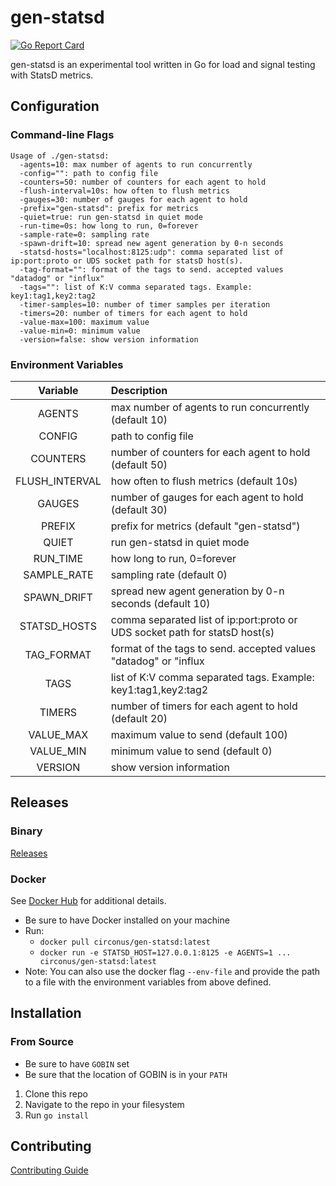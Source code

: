 # gen-statsd

[![Go Report Card](https://goreportcard.com/badge/github.com/circonus-labs/gen-statsd)](https://goreportcard.com/report/github.com/circonus-labs/gen-statsd)

gen-statsd is an experimental tool written in Go for load and signal testing with StatsD metrics.

## Configuration

### Command-line Flags

```
Usage of ./gen-statsd:
  -agents=10: max number of agents to run concurrently
  -config="": path to config file
  -counters=50: number of counters for each agent to hold
  -flush-interval=10s: how often to flush metrics
  -gauges=30: number of gauges for each agent to hold
  -prefix="gen-statsd": prefix for metrics
  -quiet=true: run gen-statsd in quiet mode
  -run-time=0s: how long to run, 0=forever
  -sample-rate=0: sampling rate
  -spawn-drift=10: spread new agent generation by 0-n seconds
  -statsd-hosts="localhost:8125:udp": comma separated list of ip:port:proto or UDS socket path for statsD host(s).
  -tag-format="": format of the tags to send. accepted values "datadog" or "influx"
  -tags="": list of K:V comma separated tags. Example: key1:tag1,key2:tag2
  -timer-samples=10: number of timer samples per iteration
  -timers=20: number of timers for each agent to hold
  -value-max=100: maximum value
  -value-min=0: minimum value
  -version=false: show version information
```

### Environment Variables

  | Variable      |                       Description                                          |
  |:-------------:|:---------------------------------------------------------------------------|
  |AGENTS         |max number of agents to run concurrently (default 10)                       |
  |CONFIG         |path to config file                                                         |
  |COUNTERS       |number of counters for each agent to hold (default 50)                      |
  |FLUSH_INTERVAL |how often to flush metrics (default 10s)                                    |
  |GAUGES         |number of gauges for each agent to hold (default 30)                        |
  |PREFIX         |prefix for metrics (default "gen-statsd")                                   |
  |QUIET          |run gen-statsd in quiet mode                                                |
  |RUN_TIME       |how long to run, 0=forever                                                  |
  |SAMPLE_RATE    |sampling rate (default 0)                                                   |
  |SPAWN_DRIFT    |spread new agent generation by 0-n seconds (default 10)                     |
  |STATSD_HOSTS   |comma separated list of ip:port:proto or UDS socket path for statsD host(s) |
  |TAG_FORMAT     |format of the tags to send. accepted values "datadog" or "influx            |
  |TAGS           |list of K:V comma separated tags. Example: key1:tag1,key2:tag2              |
  |TIMERS         |number of timers for each agent to hold (default 20)                        |
  |VALUE_MAX      |maximum value to send (default 100)                                         |
  |VALUE_MIN      |minimum value to send (default 0)                                           |
  |VERSION        |show version information                                                    |

## Releases

### Binary

[Releases](https://github.com/circonus-labs/gen-statsd/releases)

### Docker

See [Docker Hub](https://hub.docker.com/r/circonus/gen-statsd) for additional details.

* Be sure to have Docker installed on your machine
* Run: 
  * `docker pull circonus/gen-statsd:latest`
  * `docker run -e STATSD_HOST=127.0.0.1:8125 -e AGENTS=1 ... circonus/gen-statsd:latest`
* Note: You can also use the docker flag `--env-file` and provide the path to a file with the environment variables from above defined.

## Installation

### From Source

- Be sure to have `GOBIN` set
- Be sure that the location of GOBIN is in your `PATH`

1. Clone this repo
1. Navigate to the repo in your filesystem
1. Run `go install`

## Contributing

[Contributing Guide](./CONTRIBUTING.md)

